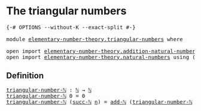 # The triangular numbers

<pre class="Agda"><a id="35" class="Symbol">{-#</a> <a id="39" class="Keyword">OPTIONS</a> <a id="47" class="Pragma">--without-K</a> <a id="59" class="Pragma">--exact-split</a> <a id="73" class="Symbol">#-}</a>

<a id="78" class="Keyword">module</a> <a id="85" href="elementary-number-theory.triangular-numbers.html" class="Module">elementary-number-theory.triangular-numbers</a> <a id="129" class="Keyword">where</a>

<a id="136" class="Keyword">open</a> <a id="141" class="Keyword">import</a> <a id="148" href="elementary-number-theory.addition-natural-numbers.html" class="Module">elementary-number-theory.addition-natural-numbers</a> <a id="198" class="Keyword">using</a> <a id="204" class="Symbol">(</a><a id="205" href="elementary-number-theory.addition-natural-numbers.html#988" class="Function">add-ℕ</a><a id="210" class="Symbol">)</a>
<a id="212" class="Keyword">open</a> <a id="217" class="Keyword">import</a> <a id="224" href="elementary-number-theory.natural-numbers.html" class="Module">elementary-number-theory.natural-numbers</a> <a id="265" class="Keyword">using</a> <a id="271" class="Symbol">(</a><a id="272" href="elementary-number-theory.natural-numbers.html#1444" class="Datatype">ℕ</a><a id="273" class="Symbol">;</a> <a id="275" href="elementary-number-theory.natural-numbers.html#1478" class="InductiveConstructor">succ-ℕ</a><a id="281" class="Symbol">)</a>
</pre>
## Definition

<pre class="Agda"><a id="triangular-number-ℕ"></a><a id="311" href="elementary-number-theory.triangular-numbers.html#311" class="Function">triangular-number-ℕ</a> <a id="331" class="Symbol">:</a> <a id="333" href="elementary-number-theory.natural-numbers.html#1444" class="Datatype">ℕ</a> <a id="335" class="Symbol">→</a> <a id="337" href="elementary-number-theory.natural-numbers.html#1444" class="Datatype">ℕ</a>
<a id="339" href="elementary-number-theory.triangular-numbers.html#311" class="Function">triangular-number-ℕ</a> <a id="359" class="Number">0</a> <a id="361" class="Symbol">=</a> <a id="363" class="Number">0</a>
<a id="365" href="elementary-number-theory.triangular-numbers.html#311" class="Function">triangular-number-ℕ</a> <a id="385" class="Symbol">(</a><a id="386" href="elementary-number-theory.natural-numbers.html#1478" class="InductiveConstructor">succ-ℕ</a> <a id="393" href="elementary-number-theory.triangular-numbers.html#393" class="Bound">n</a><a id="394" class="Symbol">)</a> <a id="396" class="Symbol">=</a> <a id="398" href="elementary-number-theory.addition-natural-numbers.html#988" class="Function">add-ℕ</a> <a id="404" class="Symbol">(</a><a id="405" href="elementary-number-theory.triangular-numbers.html#311" class="Function">triangular-number-ℕ</a> <a id="425" href="elementary-number-theory.triangular-numbers.html#393" class="Bound">n</a><a id="426" class="Symbol">)</a> <a id="428" class="Symbol">(</a><a id="429" href="elementary-number-theory.natural-numbers.html#1478" class="InductiveConstructor">succ-ℕ</a> <a id="436" href="elementary-number-theory.triangular-numbers.html#393" class="Bound">n</a><a id="437" class="Symbol">)</a>
</pre>